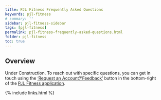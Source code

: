 ```yaml
---
title: PJL Fitness Frequently Asked Questions
keywords: pjl-fitness
# summary: ''
sidebar: pjl-fitness-sidebar
tags: [pjl-fitness]
permalink: pjl-fitness-frequently-asked-questions.html
folder: pjl-fitness
toc: true
---
```


## Overview

Under Construction. To reach out with specific questions, you can get in touch using the [‘Request an Account’/’Feedback’](https://fitness.pjlindustries.com/) button in the bottom-right of the [PJL Fitness application](https://fitness.pjlindustries.com/).

{% include links.html %}

